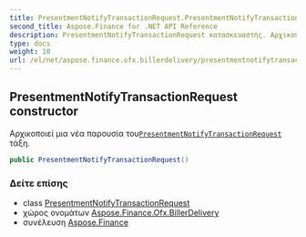 ```yaml
---
title: PresentmentNotifyTransactionRequest.PresentmentNotifyTransactionRequest
second_title: Aspose.Finance for .NET API Reference
description: PresentmentNotifyTransactionRequest κατασκευαστής. Αρχικοποιεί μια νέα παρουσία τουPresentmentNotifyTransactionRequest τάξη.
type: docs
weight: 10
url: /el/net/aspose.finance.ofx.billerdelivery/presentmentnotifytransactionrequest/presentmentnotifytransactionrequest/
---
```

## PresentmentNotifyTransactionRequest constructor

Αρχικοποιεί μια νέα παρουσία του[`PresentmentNotifyTransactionRequest`](../) τάξη.

```csharp
public PresentmentNotifyTransactionRequest()
```

### Δείτε επίσης

* class [PresentmentNotifyTransactionRequest](../)
* χώρος ονομάτων [Aspose.Finance.Ofx.BillerDelivery](../../presentmentnotifytransactionrequest/)
* συνέλευση [Aspose.Finance](../../../)


